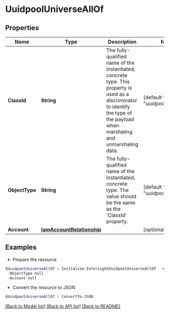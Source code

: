 # UuidpoolUniverseAllOf
## Properties

Name | Type | Description | Notes
------------ | ------------- | ------------- | -------------
**ClassId** | **String** | The fully-qualified name of the instantiated, concrete type. This property is used as a discriminator to identify the type of the payload when marshaling and unmarshaling data. | [default to "uuidpool.Universe"]
**ObjectType** | **String** | The fully-qualified name of the instantiated, concrete type. The value should be the same as the &#39;ClassId&#39; property. | [default to "uuidpool.Universe"]
**Account** | [**IamAccountRelationship**](IamAccountRelationship.md) |  | [optional] 

## Examples

- Prepare the resource
```powershell
$UuidpoolUniverseAllOf = Initialize-IntersightUuidpoolUniverseAllOf  -ClassId null `
 -ObjectType null `
 -Account null
```

- Convert the resource to JSON
```powershell
$UuidpoolUniverseAllOf | ConvertTo-JSON
```

[[Back to Model list]](../README.md#documentation-for-models) [[Back to API list]](../README.md#documentation-for-api-endpoints) [[Back to README]](../README.md)

